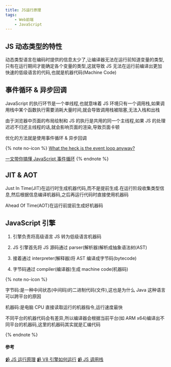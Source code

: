 ```yaml
---
title: JS运行原理
tags:
    - Web前端
    - JavaScript
---
```


## JS 动态类型的特性

动态类型语言在编码时提供的信息太少了,让编译器无法在运行前知道变量的类型,只有在运行期间才能确定各个变量的类型,这就导致 JS 无法在运行前编译出更加快速的低级语言的代码,也就是机器代码(Machine Code)

<!-- more -->

## 事件循环 & 异步回调

JavaScript 的执行环节是一个单线程,也就意味着 JS 环境只有一个调用栈,如果调用栈中某个函数执行需要消耗大量时间,就会导致调用栈被阻塞,无法入栈和出栈

由于浏览器中页面的布局绘制和 JS 的执行是共用的同一个主线程,如果 JS 的处理迟迟不归还主线程的话,就会影响页面的渲染,导致页面卡顿

优化的方法就是使用事件循环 & 异步回调

{% note no-icon %}
[What the heck is the event loop anyway? ](https://www.youtube.com/watch?v=8aGhZQkoFbQ&t=3s)

[一文带你搞懂 JavaScript 事件循环](https://juejin.im/post/6844903881663578119)
{% endnote %}

## JIT & AOT

Just In Time(JIT)在运行时生成机器代码,而不是提前生成.在运行阶段收集类型信息,然后根据信息编译机器码,之后再运行代码时直接使用机器码

Ahead Of Time(AOT)在运行前提前生成好机器码

## JavaScript 引擎

1.  引擎负责将高级语言 JS 转为低级语言机器码

2.  JS 引擎首先将 JS 源码通过 parser(解析器)解析成抽象语法树(AST)

3.  接着通过 interpreter(解释器)将 AST 编译成字节码(bytecode)

4.  字节码通过 compiler(编译器)生成 machine code(机器码)

{% note  no-icon %}

字节码:是一种中间状态(中间码)的二进制代码(文件),这也是为什么 Java 这种语言可以跨平台的原因

机器码:是电脑 CPU 直接读取运行的机器指令,运行速度最快

不同平台的机器代码会有差异,所以编译器会根据当前平台(如 ARM x64)编译出不同平台的机器码,这里的机器码其实就是汇编代码

{% endnote %}

#### 参考

[📹 JS 运行原理](https://www.bilibili.com/video/BV1vh411Z7QG)
[📹 V8 引擎如何运行](https://www.bilibili.com/video/BV1zV411z7RX)
[📹 JS 调用栈](https://www.bilibili.com/video/BV13k4y1y7vU)
